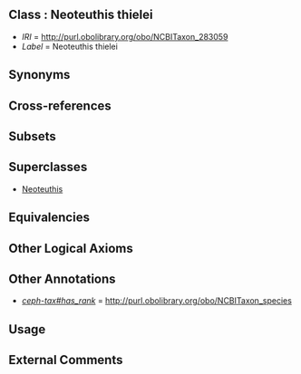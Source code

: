 
## Class : Neoteuthis thielei

 * *IRI* = http://purl.obolibrary.org/obo/NCBITaxon_283059
 * *Label* = Neoteuthis thielei

## Synonyms


## Cross-references


## Subsets


## Superclasses

 * [Neoteuthis](../../NCBITaxon/58/NCBITaxon_283058.md)

## Equivalencies


## Other Logical Axioms


## Other Annotations

 * *[ceph-tax#has_rank](../../ceph-tax#has/nk/ceph-tax#has_rank.md)* = http://purl.obolibrary.org/obo/NCBITaxon_species

## Usage


## External Comments

